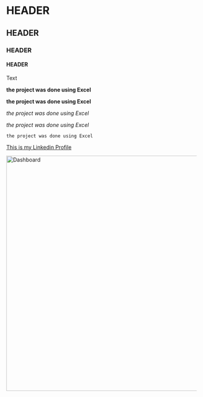 # HEADER
## HEADER
### HEADER
#### HEADER
Text

**the project was done using Excel**

__the project was done using Excel__

_the project was done using Excel_

*the project was done using Excel*

`the project was done using Excel`

[This is my Linkedin Profile](https://www.linkedin.com/in/balikisu-a-oniyide)

<img width="622" alt="Dashboard" src="https://github.com/Promise-Chinonso/Excel-Dashboard-Documentation/assets/104436236/d9cfe60c-f2ea-4e6c-a8d9-6d5e86854846">

